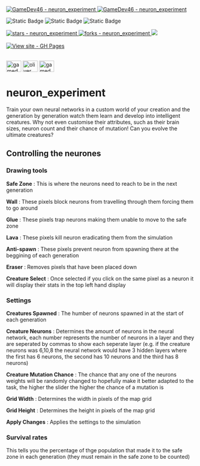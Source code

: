 <a href="https://github.com/GameDev46" title="Go to GitHub repo">
    <img src="https://img.shields.io/static/v1?label=GameDev46&message=|&color=Green&logo=github&style=for-the-badge&labelColor=1f1f22" alt="GameDev46 - neuron_experiment">
    <img src="https://img.shields.io/badge/Version-0.4.3-green?style=for-the-badge&labelColor=1f1f22&color=Green" alt="GameDev46 - neuron_experiment">
</a>


![Static Badge](https://img.shields.io/badge/--1f1f22?style=for-the-badge&logo=HTML5)
![Static Badge](https://img.shields.io/badge/--1f1f22?style=for-the-badge&logo=CSS3&logoColor=6060ef)
![Static Badge](https://img.shields.io/badge/--1f1f22?style=for-the-badge&logo=JavaScript)
    
<a href="https://github.com/GameDev46/neuron_experiment/stargazers">
    <img src="https://img.shields.io/github/stars/GameDev46/neuron_experiment?style=for-the-badge&labelColor=1f1f22" alt="stars - neuron_experiment">
</a>
<a href="https://github.com/GameDev46/neuron_experiment/forks">
    <img src="https://img.shields.io/github/forks/GameDev46/neuron_experiment?style=for-the-badge&labelColor=1f1f22" alt="forks - neuron_experiment">
</a>
<a href="https://github.com/GameDev46/neuron_experiment/issues">
    <img src="https://img.shields.io/github/issues/GameDev46/neuron_experiment?style=for-the-badge&labelColor=1f1f22&color=blue"/>
 </a>

<br>
<br>

<div align="left">
<a href="https://gamedev46.github.io/neuron_experiment/">
    <img src="https://img.shields.io/badge/View_site-GH_Pages-2ea44f?style=for-the-badge&labelColor=1f1f22" alt="View site - GH Pages">
</a>
</div>

<br>

<p align="left">
<a href="https://twitter.com/gamedev46" target="blank"><img align="center" src="https://raw.githubusercontent.com/rahuldkjain/github-profile-readme-generator/master/src/images/icons/Social/twitter.svg" alt="gamedev46" height="30" width="40" /></a>
<a href="https://instagram.com/oliver_pearce47" target="blank"><img align="center" src="https://raw.githubusercontent.com/rahuldkjain/github-profile-readme-generator/master/src/images/icons/Social/instagram.svg" alt="oliver_pearce47" height="30" width="40" /></a>
<a href="https://www.youtube.com/c/gamedev46" target="blank"><img align="center" src="https://raw.githubusercontent.com/rahuldkjain/github-profile-readme-generator/master/src/images/icons/Social/youtube.svg" alt="gamedev46" height="30" width="40" /></a>
</p>

# neuron_experiment

Train your own neural networks in a custom world of your creation and the generation by generation watch them learn and develop into intelligent creatures. Why not even customise their attributes, such as their brain sizes, neuron count and their chance of mutation!  Can you evolve the ultimate creatures?

## Controlling the neurones

### Drawing tools

**Safe Zone** : This is where the neurons need to reach to be in the next generation

**Wall** : These pixels block neurons from travelling through them forcing them to go around

**Glue** : These pixels trap neurons making them unable to move to the safe zone

**Lava** : These pixels kill neuron eradicating them from the simulation

**Anti-spawn** : These pixels prevent neuron from spawning there at the beggining of each generation

**Eraser** : Removes pixels that have been placed down

**Creature Select** : Once selected if you click on the same pixel as a neuron it will display their stats in the top left hand display


### Settings

**Creatures Spawned** : The humber of neurons spawned in at the start of each generation

**Creature Neurons** : Determines the amount of neurons in the neural network, each number represents the number of neurons in a layer and they are seperated by commas to show each seperate layer (e.g. if the creature neurons was 6,10,8 the neural network would have 3 hidden layers where the first has 6 neurons, the second has 10 neurons and the third has 8 neurons)

**Creature Mutation Chance** : The chance that any one of the neurons weights will be randomly changed to hopefully make it better adapted to the task, the higher the slider the higher the chance of a mutation is

**Grid Width** : Determines the width in pixels of the map grid

**Grid Height** : Determines the height in pixels of the map grid

**Apply Changes** : Applies the settings to the simulation


### Survival rates

This tells you the percentage of thge population that made it to the safe zone in each generation (they must remain in the safe zone to be counted)
